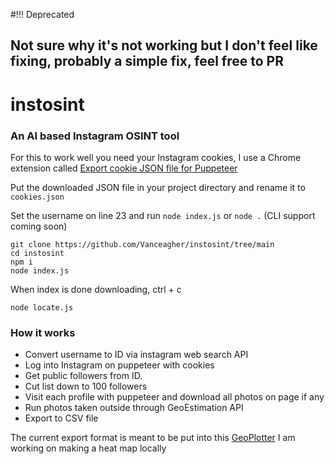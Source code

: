 #!!! Deprecated
## Not sure why it's not working but I don't feel like fixing, probably a simple fix, feel free to PR
# instosint
### An AI based Instagram OSINT tool

For this to work well you need your Instagram cookies, I use a Chrome extension called [Export cookie JSON file for Puppeteer](https://chrome.google.com/webstore/detail/%E3%82%AF%E3%83%83%E3%82%AD%E3%83%BCjson%E3%83%95%E3%82%A1%E3%82%A4%E3%83%AB%E5%87%BA%E5%8A%9B-for-puppet/nmckokihipjgplolmcmjakknndddifde?hl=en)

Put the downloaded JSON file in your project directory and rename it to `cookies.json`

Set the username on line 23 and run `node index.js` or `node .` (CLI support coming soon)

```
git clone https://github.com/Vanceagher/instosint/tree/main
cd instosint
npm i
node index.js
```
When index is done downloading, ctrl + c
```
node locate.js
```


### How it works
* Convert username to ID via instagram web search API
* Log into Instagram on puppeteer with cookies
* Get public followers from ID.
* Cut list down to 100 followers
* Visit each profile with puppeteer and download all photos on page if any
* Run photos taken outside through GeoEstimation API
* Export to CSV file

The current export format is meant to be put into this [GeoPlotter](https://mobisoftinfotech.com/tools/plot-multiple-points-on-map/)
I am working on making a heat map locally 

